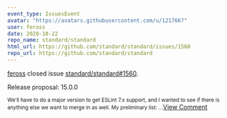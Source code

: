 ```yaml
---
event_type: IssuesEvent
avatar: "https://avatars.githubusercontent.com/u/121766?"
user: feross
date: 2020-10-22
repo_name: standard/standard
html_url: https://github.com/standard/standard/issues/1560
repo_url: https://github.com/standard/standard
---
```


<a href='https://github.com/feross' target='_blank'>feross</a> closed issue <a href='https://github.com/standard/standard/issues/1560' target='_blank'>standard/standard#1560</a>.

<p>Release proposal: 15.0.0</p><small>We'll have to do a major version to get ESLint 7.x support, and I wanted to see if there is anything else we want to merge in as well. My preliminary list:...</small><a href='https://github.com/standard/standard/issues/1560' target='_blank'>View Comment</a>